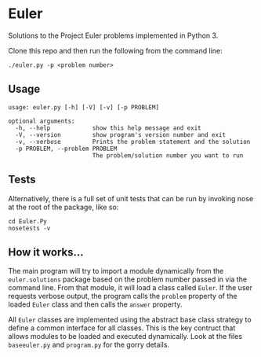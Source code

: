 # Euler

Solutions to the Project Euler problems implemented in Python 3.

Clone this repo and then run the following from the command line:

    ./euler.py -p <problem number>

## Usage

    usage: euler.py [-h] [-V] [-v] [-p PROBLEM]

    optional arguments:
      -h, --help            show this help message and exit
      -V, --version         show program's version number and exit
      -v, --verbose         Prints the problem statement and the solution
      -p PROBLEM, --problem PROBLEM
                            The problem/solution number you want to run

## Tests

Alternatively, there is a full set of unit tests that can be run by invoking
nose at the root of the package, like so:

    cd Euler.Py
    nosetests -v

## How it works...

The main program will try to import a module dynamically from the
`euler.solutions` package based on the problem number passed in via the command
line. From that module, it will load a class called `Euler`. If the user
requests verbose output, the program calls the `problem` property of the loaded
`Euler` class and then calls the `answer` property.

All `Euler` classes are implemented using the abstract base class strategy to
define a common interface for all classes. This is the key contruct that allows
modules to be loaded and executed dynamically. Look at the files `baseeuler.py`
and `program.py` for the gorry details.

